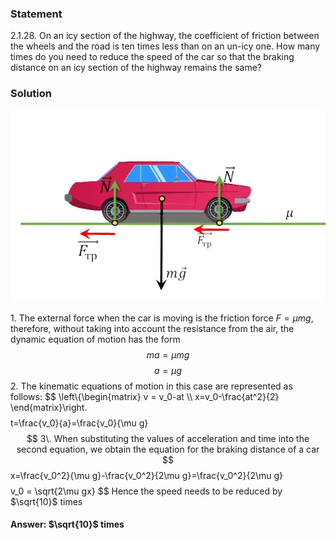 ###  Statement 

$2.1.28.$ On an icy section of the highway, the coefficient of friction between the wheels and the road is ten times less than on an un-icy one. How many times do you need to reduce the speed of the car so that the braking distance on an icy section of the highway remains the same? 

### Solution

![ Forces acting on the car |640x390, 59%](../../img/2.1.28/sol.png)

1\. The external force when the car is moving is the friction force $F = \mu mg$, therefore, without taking into account the resistance from the air, the dynamic equation of motion has the form $$ ma = \mu mg $$ $$ a = \mu g $$ 2\. The kinematic equations of motion in this case are represented as follows: $$ \left\\{\begin{matrix} v = v_0-at \\\ x=v_0-\frac{at^2}{2} \end{matrix}\right. $$ $$ t=\frac{v_0}{a}=\frac{v_0}{\mu g} $$ 3\. When substituting the values ​​of acceleration and time into the second equation, we obtain the equation for the braking distance of a car $$ x=\frac{v_0^2}{\mu g}-\frac{v_0^2}{2\mu g}=\frac{v_0^2}{2\mu g} $$ $$ v_0 = \sqrt{2\mu gx} $$ Hence the speed needs to be reduced by $\sqrt{10}$ times 

#### Answer: $\sqrt{10}$ times

